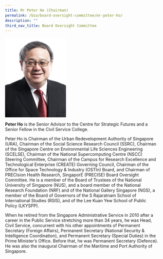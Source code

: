 ```yaml
---
title: Mr Peter Ho (Chairman)
permalink: /bio/board-oversight-committee/mr-peter-ho/
description: ""
third_nav_title: Board Oversight Committee
---
```

<img src="/images/Bio/Board%20Oversight%20Committee/mr-peter-ho-chairman.jpg" align="center" style="width:200px">

**Peter Ho** is the Senior Advisor to the Centre for Strategic Futures and a Senior Fellow in the Civil Service College.

Peter Ho is Chairman of the Urban Redevelopment Authority of Singapore (URA), Chairman of the Social Science Research Council (SSRC), Chairman of the Singapore Centre on Environmental Life Sciences Engineering (SCELSE), Chairman of the National Supercomputing Centre (NSCC) Steering Committee, Chairman of the Campus for Research Excellence and Technological Enterprise (CREATE) Governing Council, Chairman of the Office for Space Technology &amp; Industry (OSTIn) Board, and Chairman of PRECIsion Health Research, SingaporE (PRECISE) Board Oversight Committee. He is a member of the Board of Trustees of the National University of Singapore (NUS), and a board member of the National Research Foundation (NRF) and of the National Gallery Singapore (NGS), a member of the Board of Governors of the S Rajaratnam School of International Studies (RSIS), and of the Lee Kuan Yew School of Public Policy (LKYSPP).

When he retired from the Singapore Administrative Service in 2010 after a career in the Public Service stretching more than 34 years, he was Head, Civil Service, concurrent with his other appointments of Permanent Secretary (Foreign Affairs), Permanent Secretary (National Security &amp; Intelligence Coordination), and Permanent Secretary (Special Duties) in the Prime Minister’s Office. Before that, he was Permanent Secretary (Defence). He was also the inaugural Chairman of the Maritime and Port Authority of Singapore.